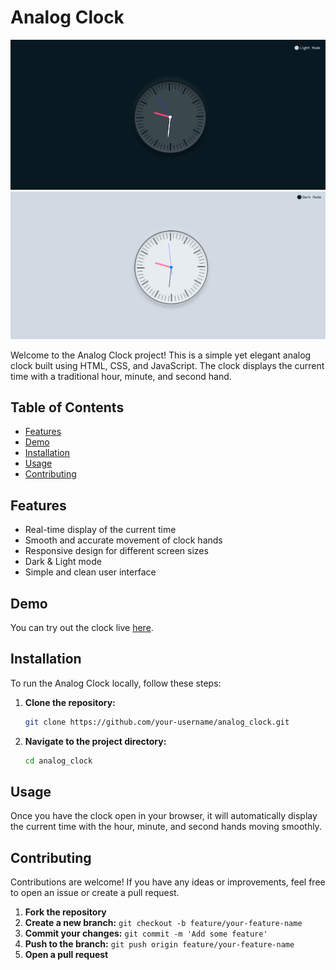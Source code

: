 # Analog Clock

![ANALOG CLOCK](Dark-mode.png)
![](Light-mode.png)


Welcome to the Analog Clock project! This is a simple yet elegant analog clock built using HTML, CSS, and JavaScript. The clock displays the current time with a traditional hour, minute, and second hand.

## Table of Contents

- [Features](#features)
- [Demo](#demo)
- [Installation](#installation)
- [Usage](#usage)
- [Contributing](#contributing)

## Features

- Real-time display of the current time
- Smooth and accurate movement of clock hands
- Responsive design for different screen sizes
- Dark & Light mode
- Simple and clean user interface

## Demo

You can try out the clock live [here](https://omgupta7352.github.io/analog_clock/).

## Installation

To run the Analog Clock locally, follow these steps:

1. **Clone the repository:**

    ```sh
    git clone https://github.com/your-username/analog_clock.git
    ```

2. **Navigate to the project directory:**

    ```sh
    cd analog_clock
    ```


## Usage

Once you have the clock open in your browser, it will automatically display the current time with the hour, minute, and second hands moving smoothly.

## Contributing

Contributions are welcome! If you have any ideas or improvements, feel free to open an issue or create a pull request.

1. **Fork the repository**
2. **Create a new branch:** `git checkout -b feature/your-feature-name`
3. **Commit your changes:** `git commit -m 'Add some feature'`
4. **Push to the branch:** `git push origin feature/your-feature-name`
5. **Open a pull request**


